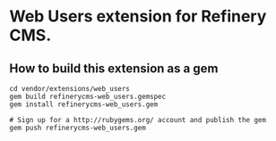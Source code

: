# Web Users extension for Refinery CMS.

## How to build this extension as a gem

    cd vendor/extensions/web_users
    gem build refinerycms-web_users.gemspec
    gem install refinerycms-web_users.gem

    # Sign up for a http://rubygems.org/ account and publish the gem
    gem push refinerycms-web_users.gem